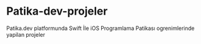 # Patika-dev-projeler
Patika.dev platformunda Swift İle iOS Programlama Patikası ogrenimlerinde yapilan projeler 
